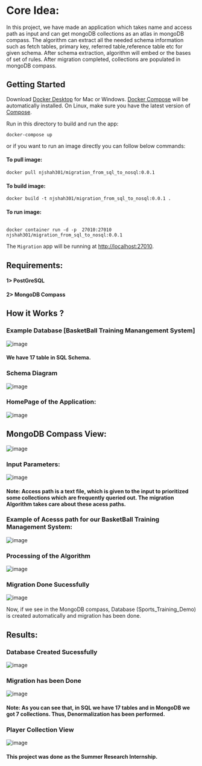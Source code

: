  
# Core Idea:
In this project, we have made an application which takes name and access path as input and can get mongoDB collections as an atlas in mongoDB compass. The algorithm can extract all the needed schema information such as fetch tables, primary key, referred table,reference table etc for given schema. After schema extraction, algorithm will embed or the bases of set of rules. After migration completed, collections are populated in mongoDB compass.

 ## Getting Started
Download [Docker Desktop](https://www.docker.com/products/docker-desktop) for Mac or Windows. [Docker Compose](https://docs.docker.com/compose) will be automatically installed. On Linux, make sure you have the latest version of [Compose](https://docs.docker.com/compose/install/).

Run in this directory to build and run the app:

```shell
docker-compose up
```
or if you want to run an image directly you can follow below commands:

#### To pull image:
```shell
docker pull njshah301/migration_from_sql_to_nosql:0.0.1
```

#### To build image: 
```shell
docker build -t njshah301/migration_from_sql_to_nosql:0.0.1 .
```

#### To run image:

```shell

docker container run -d -p  27010:27010 njshah301/migration_from_sql_to_nosql:0.0.1

```


The `Migration` app will be running at [http://localhost:27010](http://localhost:27010).

## Requirements: 
#### 1>  PostGreSQL 
#### 2> MongoDB Compass
 
## How it Works ?

### Example Database  [BasketBall Training Manangement System] 
![image](https://user-images.githubusercontent.com/58663029/176962556-5141254e-7265-4717-b614-725eda6a5b98.png)


#### We have 17 table in SQL Schema.

### Schema Diagram

![image](https://user-images.githubusercontent.com/58663029/176962667-bf4f4f28-8a2c-4e9c-ad99-97ab417d7bb0.png)


### HomePage of the Application:

![image](https://user-images.githubusercontent.com/58663029/176962810-8b156f9f-a781-4ca4-8c93-303b9019dffe.png)


## MongoDB Compass View:
![image](https://user-images.githubusercontent.com/58663029/176962890-6f49f266-920c-4c60-aea3-baffdbc999b2.png)


### Input Parameters:
 
![image](https://github.com/njshah301/SQL-to-No-SQL-migration/assets/58663029/56f5dc54-8056-4e8c-9ab7-6e577be428b3)
 
 
 #### Note: Access path is a text file, which is given to the input to prioritized some collections which are frequently queried out. The migration Algorithm takes care about these acess paths.
 
### Example of Acesss path for our BasketBall Training Management System:

![image](https://user-images.githubusercontent.com/58663029/176963591-0eb75e2a-2b98-4fda-84cc-0525906e03c7.png)



### Processing of the Algorithm

![image](https://user-images.githubusercontent.com/58663029/176963662-388f91c6-1191-4bc8-bbb1-bfb83cc7b63d.png)



### Migration Done Sucessfully

![image](https://user-images.githubusercontent.com/58663029/176963697-7d83bb4d-3764-4896-af84-ec8cb4a25a53.png)

Now, if we see in the MongoDB compass, Database (Sports_Training_Demo) is created automatically and migration has been done.


## Results:

### Database Created Sucessfully

![image](https://user-images.githubusercontent.com/58663029/176963965-0871c651-68fc-4313-9301-a5403eebb73a.png)

### Migration has been Done

![image](https://user-images.githubusercontent.com/58663029/176964045-6b10cb17-8542-4a96-a336-5dde3d54435d.png)

#### Note: As you can see that, in SQL we have 17 tables and in MongoDB we got 7 collections. Thus, Denormalization has been performed.

### Player Collection View

![image](https://user-images.githubusercontent.com/58663029/176964225-4f98968c-db0f-4113-8838-2604c7c0b599.png)


#### This project was done as the Summer Research Internship.


